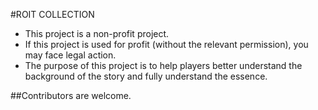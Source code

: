 #ROIT COLLECTION
 - This project is a non-profit project.
 - If this project is used for profit (without the relevant permission), you may face legal action.
 - The purpose of this project is to help players better understand the background of the story and fully understand the essence.

##Contributors are welcome.
